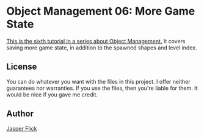 # Object Management 06: More Game State

[This is the sixth tutorial in a series about Object Management.](https://catlikecoding.com/unity/tutorials/object-management/more-game-state/) It covers saving more game state, in addition to the spawned shapes and level index.

## License

You can do whatever you want with the files in this project. I offer neither guarantees nor warranties. If you use the files, then you're liable for them. It would be nice if you gave me credit.

## Author

[Jasper Flick](https://catlikecoding.com/jasper-flick/)